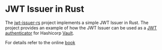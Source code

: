 # JWT Issuer in Rust

The [jwt-issuer-rs](https://github.com/vishpat/jwt-issuer-rs) project implements a simple JWT Issuer in Rust. The project provides an example of how the  JWT Issuer can be used as a [JWT authenticator](https://www.vaultproject.io/docs/auth/jwt) for Hashicorp [Vault](https://www.vaultproject.io).

For details refer to the online [book](https://vishpat.github.io/jwt-issuer-rs)
